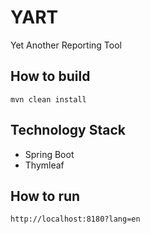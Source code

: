 # YART
Yet Another Reporting Tool

## How to build

```
mvn clean install
```

## Technology Stack

* Spring Boot
* Thymleaf


## How to run

```
http://localhost:8180?lang=en
```

